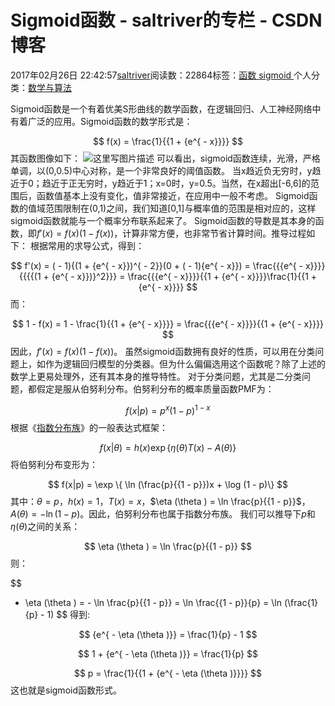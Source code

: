 
# Sigmoid函数 - saltriver的专栏 - CSDN博客


2017年02月26日 22:42:57[saltriver](https://me.csdn.net/saltriver)阅读数：22864标签：[函数																](https://so.csdn.net/so/search/s.do?q=函数&t=blog)[sigmoid																](https://so.csdn.net/so/search/s.do?q=sigmoid&t=blog)[
							](https://so.csdn.net/so/search/s.do?q=函数&t=blog)个人分类：[数学与算法																](https://blog.csdn.net/saltriver/article/category/6363187)



Sigmoid函数是一个有着优美S形曲线的数学函数，在逻辑回归、人工神经网络中有着广泛的应用。Sigmoid函数的数学形式是：

$$
f(x) = \frac{1}{{1 + {e^{ - x}}}}
$$
其函数图像如下：
![这里写图片描述](https://img-blog.csdn.net/20170226222316999?watermark/2/text/aHR0cDovL2Jsb2cuY3Nkbi5uZXQvc2FsdHJpdmVy/font/5a6L5L2T/fontsize/400/fill/I0JBQkFCMA==/dissolve/70/gravity/SouthEast)
可以看出，sigmoid函数连续，光滑，严格单调，以(0,0.5)中心对称，是一个非常良好的阈值函数。
当x趋近负无穷时，y趋近于0；趋近于正无穷时，y趋近于1；x=0时，y=0.5。当然，在x超出[-6,6]的范围后，函数值基本上没有变化，值非常接近，在应用中一般不考虑。
Sigmoid函数的值域范围限制在(0,1)之间，我们知道[0,1]与概率值的范围是相对应的，这样sigmoid函数就能与一个概率分布联系起来了。
Sigmoid函数的导数是其本身的函数，即$f'(x) = f(x)(1 - f(x))$，计算非常方便，也非常节省计算时间。推导过程如下：
根据常用的求导公式，得到：

$$
f'(x) = ( - 1){(1 + {e^{ - x}})^{ - 2}}(0 + ( - 1){e^{ - x}}) = \frac{{{e^{ - x}}}}{{{{(1 + {e^{ - x}})}^2}}} = \frac{{{e^{ - x}}}}{{1 + {e^{ - x}}}}\frac{1}{{1 + {e^{ - x}}}}
$$
而：

$$
1 - f(x) = 1 - \frac{1}{{1 + {e^{ - x}}}} = \frac{{{e^{ - x}}}}{{1 + {e^{ - x}}}}
$$
因此，$f'(x) = f(x)(1 - f(x))$。
虽然sigmoid函数拥有良好的性质，可以用在分类问题上，如作为逻辑回归模型的分类器。但为什么偏偏选用这个函数呢？除了上述的数学上更易处理外，还有其本身的推导特性。
对于分类问题，尤其是二分类问题，都假定是服从伯努利分布。伯努利分布的概率质量函数PMF为：

$$
f(x|p) = {p^x}{(1 - p)^{1 - x}}
$$
根据《[指数分布族](http://blog.csdn.net/saltriver/article/details/55105285)》的一般表达式框架：

$$
f(x|\theta ) = h(x)\exp \{ \eta (\theta )T(x) - A(\theta )\}
$$
将伯努利分布变形为：

$$
f(x|p) = \exp \{ \ln (\frac{p}{{1 - p}})x + \log (1 - p)\}
$$
其中：$\theta  = p$，$h(x) = 1$，$T(x) = x$，$\eta (\theta ) = \ln \frac{p}{{1 - p}}$，$A(\theta ) =  - \ln (1 - p)$。因此，伯努利分布也属于指数分布族。
我们可以推导下$p$和$\eta (\theta )$之间的关系：

$$
\eta (\theta ) = \ln \frac{p}{{1 - p}}
$$
则：

$$
- \eta (\theta ) =  - \ln \frac{p}{{1 - p}} = \ln \frac{{1 - p}}{p} = \ln (\frac{1}{p} - 1)
$$
得到:

$$
{e^{ - \eta (\theta )}} = \frac{1}{p} - 1
$$

$$
1 + {e^{ - \eta (\theta )}} = \frac{1}{p}
$$

$$
p = \frac{1}{{1 + {e^{ - \eta (\theta )}}}}
$$
这也就是sigmoid函数形式。

